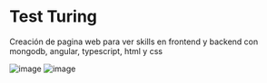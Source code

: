 # Test Turing

Creación de pagina web para ver skills en frontend y backend con mongodb, angular, typescript, html y css

![image](https://user-images.githubusercontent.com/67816355/198753106-8e50ada6-f6aa-472b-bae0-56f9db76a981.png)
![image](https://user-images.githubusercontent.com/67816355/198753122-42859e19-61db-4040-acf7-6c1a14ad29bf.png)
